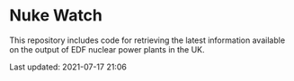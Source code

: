 # Nuke Watch

This repository includes code for retrieving the latest information available on the output of EDF nuclear power plants in the UK.

Last updated: 2021-07-17 21:06